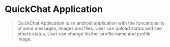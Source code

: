 # QuickChat Application
> QuickChat Application is an android application with the funcationality of send messages, images and files. User can upload status and see others status. User can change his/her profile name and profile image.
